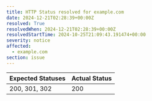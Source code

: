 ```yaml
---
title: HTTP Status resolved for example.com
date: 2024-12-21T02:28:39+00:00Z
resolved: True
resolvedWhen: 2024-12-21T02:28:39+00:00Z
resolvedStartTime: 2024-10-25T21:09:43.191474+00:00
severity: notice
affected:
  - example.com
section: issue
---
```


| Expected Statuses | Actual Status  |
|-------------------|----------------|
| 200, 301, 302 | 200 |
